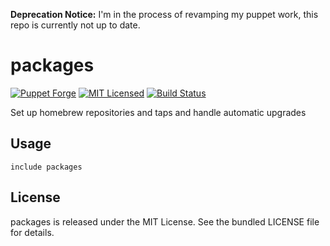 **Deprecation Notice:** I'm in the process of revamping my puppet work, this repo is currently not up to date.

packages
==============

[![Puppet Forge](https://img.shields.io/puppetforge/v/halyard/packages.svg)](https://forge.puppetlabs.com/halyard/packages)
[![MIT Licensed](https://img.shields.io/badge/license-MIT-green.svg)](https://tldrlegal.com/license/mit-license)
[![Build Status](https://img.shields.io/travis/com/halyard/puppet-packages.svg)](https://travis-ci.com/halyard/puppet-packages)

Set up homebrew repositories and taps and handle automatic upgrades

## Usage

```puppet
include packages
```

## License

packages is released under the MIT License. See the bundled LICENSE file for details.

